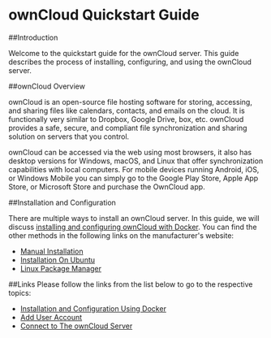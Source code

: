 # ownCloud Quickstart Guide

##Introduction


Welcome to the quickstart guide for the ownCloud server. This guide describes the process of installing, configuring, and using the ownCloud server.  

##ownCloud Overview


ownCloud is an open-source file hosting software for storing, accessing, and sharing files like calendars, contacts, and emails on the cloud.
It is functionally very similar to Dropbox, Google Drive, box, etc. ownCloud provides a safe, secure, and compliant file synchronization and sharing solution on servers that you control.  

ownCloud can be accessed via the web using most browsers, it also has desktop versions for Windows, macOS, and Linux that offer synchronization capabilities with local computers. For mobile devices running Android, iOS, or Windows Mobile you can simply go to the Google Play Store, Apple App Store, or Microsoft Store and purchase the OwnCloud app.  

##Installation and Configuration
 
There are multiple ways to install an ownCloud server. In this guide, we will discuss [installing and configuring ownCloud with Docker](./Markdown%20Pages/Docker.md). You can find the other methods in the following links on the manufacturer's website: 

*  [Manual Installation](https://doc.owncloud.com/server/10.6/admin_manual/installation/manual_installation/index.html/ "Manual Installation")
*  [Installation On Ubuntu](https://doc.owncloud.com/server/10.6/admin_manual/installation/quick_guides/index.html/ "Installation On Ubuntu")
*  [Linux Package Manager](https://doc.owncloud.com/server/10.6/admin_manual/installation/linux_packetmanager_install.html/ "Linux package Manager")  

##Links
Please follow the links from the list below to go to the respective topics:

* [Installation and Configuration Using Docker](./Markdown%20Pages/Docker.md)
* [Add User Account](./Markdown%20Pages/User%20accounts.md)
* [Connect to The ownCloud Server](./Markdown%20Pages/Connect%20to%20ownCloud.md)
